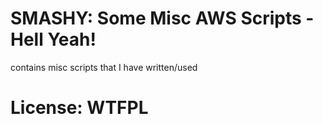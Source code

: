 # SMASHY: Some Misc AWS Scripts - Hell Yeah!

contains misc scripts that I have written/used

# License: WTFPL